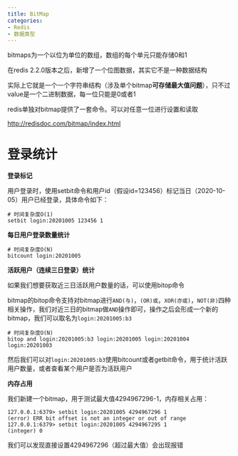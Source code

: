 ```yaml
---
title: BitMap
categories: 
- Redis
- 数据类型
---
```


bitmaps为一个以位为单位的数组，数组的每个单元只能存储0和1

在redis 2.2.0版本之后，新增了一个位图数据，其实它不是一种数据结构

实际上它就是一个一个字符串结构（涉及单个bitmap**可存储最大值问题**），只不过value是一个二进制数据，每一位只能是0或者1

redis单独对bitmap提供了一套命令。可以对任意一位进行设置和读取

http://redisdoc.com/bitmap/index.html

# 登录统计

**登录标记**

用户登录时，使用setbit命令和用户id（假设id=123456）标记当日（2020-10-05）用户已经登录，具体命令如下：

```
# 时间复杂度O(1)
setbit login:20201005 123456 1
```

**每日用户登录数量统计**

```
# 时间复杂度O(N)
bitcount login:20201005
```

**活跃用户（连续三日登录）统计**

如果我们想要获取近三日活跃用户数量的话，可以使用bitop命令

bitmap的bitop命令支持对bitmap进行`AND(与)`，`(OR)或`，`XOR(亦或)`，`NOT(非)`四种相关操作，我们对近三日的bitmap做`AND`操作即可，操作之后会形成一个新的bitmap，我们可以取名为`login:20201005:b3`

```
# 时间复杂度O(N)
bitop and login:20201005:b3 login:20201005 login:20201004 login:20201003
```

然后我们可以对`login:20201005:b3`使用bitcount或者getbit命令，用于统计活跃用户数量，或者查看某个用户是否为活跃用户

**内存占用**

我们新建一个bitmap，用于测试最大值4294967296-1，内存相关占用：

```
127.0.0.1:6379> setbit login:20201005 4294967296 1
(error) ERR bit offset is not an integer or out of range
127.0.0.1:6379> setbit login:20201005 4294967295 1
(integer) 0
```

我们可以发现直接设置4294967296（超过最大值）会出现报错

